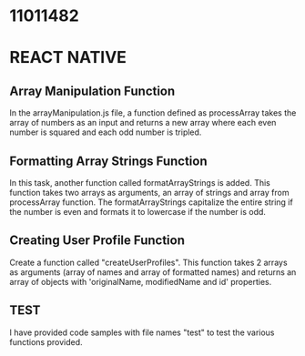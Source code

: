 # 11011482

# REACT NATIVE

## Array Manipulation Function

In the arrayManipulation.js file, a function defined as processArray takes the array of numbers as an input and returns a new array where each even number is squared and each odd number is tripled.

## Formatting Array Strings Function

In this task, another function called formatArrayStrings is added. This function takes two arrays as arguments, an array of strings and array from processArray function. The formatArrayStrings capitalize the entire string if the number is even and formats it to lowercase if the number is odd.

## Creating User Profile Function

Create a function called "createUserProfiles". This function takes 2 arrays as arguments (array of names and array of formatted names) and returns an array of objects with 'originalName, modifiedName and id' properties.

## TEST

I have provided code samples with file names "test" to test the various functions provided.
